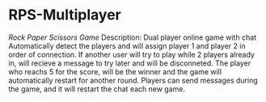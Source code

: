# RPS-Multiplayer
*Rock Paper Scissors Game*
Description: Dual player online game with chat
Automatically detect the players and will assign player 1 and player 2 in order of connection.
If another user will try to play while 2 players already in, will recieve a message to try later and
will be disconneted.
The player who reachs 5 for the score, will be the winner and the game will automatically restart for 
another round.
Players can send messages during the game, and it will restart the chat each new game.
